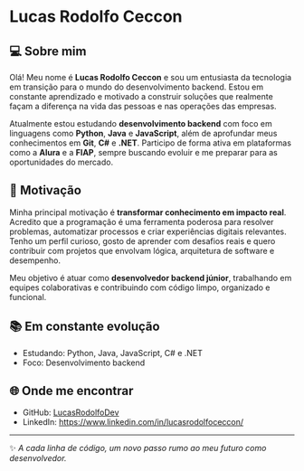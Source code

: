# Lucas Rodolfo Ceccon

## 💻 Sobre mim

Olá! Meu nome é **Lucas Rodolfo Ceccon** e sou um entusiasta da tecnologia em transição para o mundo do desenvolvimento backend. Estou em constante aprendizado e motivado a construir soluções que realmente façam a diferença na vida das pessoas e nas operações das empresas.

Atualmente estou estudando **desenvolvimento backend** com foco em linguagens como **Python**, **Java** e **JavaScript**, além de aprofundar meus conhecimentos em **Git**, **C#** e **.NET**. Participo de forma ativa em plataformas como a **Alura** e a **FIAP**, sempre buscando evoluir e me preparar para as oportunidades do mercado.

## 🚀 Motivação

Minha principal motivação é **transformar conhecimento em impacto real**. Acredito que a programação é uma ferramenta poderosa para resolver problemas, automatizar processos e criar experiências digitais relevantes. Tenho um perfil curioso, gosto de aprender com desafios reais e quero contribuir com projetos que envolvam lógica, arquitetura de software e desempenho.

Meu objetivo é atuar como **desenvolvedor backend júnior**, trabalhando em equipes colaborativas e contribuindo com código limpo, organizado e funcional.

## 📚 Em constante evolução

- Estudando: Python, Java, JavaScript, C# e .NET
- Foco: Desenvolvimento backend

## 🌐 Onde me encontrar

- GitHub: [LucasRodolfoDev](https://github.com/LucasRodolfoDev)
- LinkedIn: https://www.linkedin.com/in/lucasrodolfoceccon/

---

✨ *A cada linha de código, um novo passo rumo ao meu futuro como desenvolvedor.*
